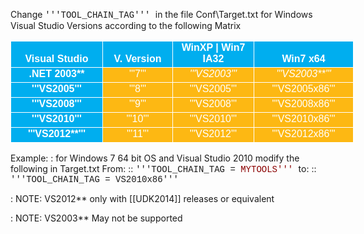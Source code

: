 Change <span style="font-family: Courier"> '''TOOL_CHAIN_TAG''' </span> in the file <WorkSpace>Conf\Target.txt for Windows Visual Studio Versions according to the following Matrix

<table border="0" cellpadding="0" cellspacing="0" style="border-collapse: collapse; width: 549px">
		<tr height="21" style="height:15.75pt">
		<td height="21" dir="LTR" style="height: 15.75pt; width: 144px; color: white; font-size: 12.0pt; font-weight: 700; text-align: center; white-space: normal; font-style: normal; text-decoration: none; font-family: Calibri, sans-serif; vertical-align: bottom; border: .5pt solid white; padding-left: 1px; padding-right: 1px; padding-top: 1px; background: #00AEEF">
		Visual Studio</td>
		<td dir="LTR" style="width: 109px; color: white; font-size: 12.0pt; font-weight: 700; text-align: center; white-space: normal; font-style: normal; text-decoration: none; font-family: Calibri, sans-serif; vertical-align: bottom; border-left: medium none; border-right: .5pt solid white; border-top: .5pt solid white; border-bottom: .5pt solid white; padding-left: 1px; padding-right: 1px; padding-top: 1px; background: #00AEEF">
		V. Version</td>
		<td dir="LTR" style="width: 127px; color: white; font-size: 12.0pt; font-weight: 700; text-align: center; white-space: normal; font-style: normal; text-decoration: none; font-family: Calibri, sans-serif; vertical-align: bottom; border-left: medium none; border-right: .5pt solid white; border-top: .5pt solid white; border-bottom: .5pt solid white; padding-left: 1px; padding-right: 1px; padding-top: 1px; background: #00AEEF">
		WinXP | Win7 IA32</td>
		<td dir="LTR" style="width: 156px; color: white; font-size: 12.0pt; font-weight: 700; text-align: center; white-space: normal; font-style: normal; text-decoration: none; font-family: Calibri, sans-serif; vertical-align: bottom; border-left: medium none; border-right: .5pt solid white; border-top: .5pt solid white; border-bottom: .5pt solid white; padding-left: 1px; padding-right: 1px; padding-top: 1px; background: #00AEEF">
		Win7 x64 </td>
	</tr>
	<tr height="21" style="height:15.75pt">
		<td height="21" dir="LTR" style="height: 15.75pt; width: 144px; color: white; font-size: 12.0pt; font-weight: 700; text-align: center; white-space: normal; font-style: normal; text-decoration: none; font-family: Calibri, sans-serif; vertical-align: bottom; border-left: .5pt solid white; border-right: .5pt solid white; border-top: medium none; border-bottom: .5pt solid white; padding-left: 1px; padding-right: 1px; padding-top: 1px; background: #00AEEF">
		.NET 2003**</td>
		<td dir="LTR" style="width: 109px; color: white; font-size: 12.0pt; text-shadow: auto; text-align: center; white-space: normal; font-weight: 400; font-style: normal; text-decoration: none; font-family: Calibri, sans-serif; vertical-align: bottom; border-left: medium none; border-right: .5pt solid white; border-top: medium none; border-bottom: .5pt solid white; padding-left: 1px; padding-right: 1px; padding-top: 1px; background: #FDB813">
		'''7'''</td>
		<td dir="LTR" style="width: 127px; color: white; font-size: 12.0pt; font-style: italic; text-shadow: auto; text-align: center; white-space: normal; font-weight: 400; text-decoration: none; font-family: Calibri, sans-serif; vertical-align: bottom; border-left: medium none; border-right: .5pt solid white; border-top: medium none; border-bottom: .5pt solid white; padding-left: 1px; padding-right: 1px; padding-top: 1px; background: #FDB813">
		'''VS2003'''</td>
		<td dir="LTR" style="width: 156px; color: white; font-size: 12.0pt; font-style: italic; text-shadow: auto; text-align: center; white-space: normal; font-weight: 400; text-decoration: none; font-family: Calibri, sans-serif; vertical-align: bottom; border-left: medium none; border-right: .5pt solid white; border-top: medium none; border-bottom: .5pt solid white; padding-left: 1px; padding-right: 1px; padding-top: 1px; background: #FDB813">
		'''VS2003**''' </td>
	</tr>
	<tr height="21" style="height:15.75pt">
		<td height="21" dir="LTR" style="height: 15.75pt; width: 144px; color: white; font-size: 12.0pt; font-weight: 700; text-align: center; white-space: normal; font-style: normal; text-decoration: none; font-family: Calibri, sans-serif; vertical-align: bottom; border-left: .5pt solid white; border-right: .5pt solid white; border-top: medium none; border-bottom: .5pt solid white; padding-left: 1px; padding-right: 1px; padding-top: 1px; background: #00AEEF">
		'''VS2005'''</td>
		<td dir="LTR" style="width: 109px; color: white; font-size: 12.0pt; text-shadow: auto; text-align: center; white-space: normal; font-weight: 400; font-style: normal; text-decoration: none; font-family: Calibri, sans-serif; vertical-align: bottom; border-left: medium none; border-right: .5pt solid white; border-top: medium none; border-bottom: .5pt solid white; padding-left: 1px; padding-right: 1px; padding-top: 1px; background: #FDB813">
		'''8'''</td>
		<td dir="LTR" style="width: 127px; color: white; font-size: 12.0pt; text-shadow: auto; text-align: center; white-space: normal; font-weight: 400; font-style: normal; text-decoration: none; font-family: Calibri, sans-serif; vertical-align: bottom; border-left: medium none; border-right: .5pt solid white; border-top: medium none; border-bottom: .5pt solid white; padding-left: 1px; padding-right: 1px; padding-top: 1px; background: #FDB813">
		'''VS2005'''</td>
		<td dir="LTR" style="width: 156px; color: white; font-size: 12.0pt; text-shadow: auto; text-align: center; white-space: normal; font-weight: 400; font-style: normal; text-decoration: none; font-family: Calibri, sans-serif; vertical-align: bottom; border-left: medium none; border-right: .5pt solid white; border-top: medium none; border-bottom: .5pt solid white; padding-left: 1px; padding-right: 1px; padding-top: 1px; background: #FDB813">
		'''VS2005x86'''</td>
	</tr>
	<tr height="21" style="height:15.75pt">
		<td height="21" dir="LTR" style="height: 15.75pt; width: 144px; color: white; font-size: 12.0pt; font-weight: 700; text-align: center; white-space: normal; font-style: normal; text-decoration: none; font-family: Calibri, sans-serif; vertical-align: bottom; border-left: .5pt solid white; border-right: .5pt solid white; border-top: medium none; border-bottom: .5pt solid white; padding-left: 1px; padding-right: 1px; padding-top: 1px; background: #00AEEF">
		'''VS2008'''</td>
		<td dir="LTR" style="width: 109px; color: white; font-size: 12.0pt; text-shadow: auto; text-align: center; white-space: normal; font-weight: 400; font-style: normal; text-decoration: none; font-family: Calibri, sans-serif; vertical-align: bottom; border-left: medium none; border-right: .5pt solid white; border-top: medium none; border-bottom: .5pt solid white; padding-left: 1px; padding-right: 1px; padding-top: 1px; background: #FDB813">
		'''9'''</td>
		<td dir="LTR" style="width: 127px; color: white; font-size: 12.0pt; text-shadow: auto; text-align: center; white-space: normal; font-weight: 400; font-style: normal; text-decoration: none; font-family: Calibri, sans-serif; vertical-align: bottom; border-left: medium none; border-right: .5pt solid white; border-top: medium none; border-bottom: .5pt solid white; padding-left: 1px; padding-right: 1px; padding-top: 1px; background: #FDB813">
		'''VS2008'''</td>
		<td dir="LTR" style="width: 156px; color: white; font-size: 12.0pt; text-shadow: auto; text-align: center; white-space: normal; font-weight: 400; font-style: normal; text-decoration: none; font-family: Calibri, sans-serif; vertical-align: bottom; border-left: medium none; border-right: .5pt solid white; border-top: medium none; border-bottom: .5pt solid white; padding-left: 1px; padding-right: 1px; padding-top: 1px; background: #FDB813">
		'''VS2008x86'''</td>
	</tr>
	<tr height="21" style="height:15.75pt">
		<td height="21" dir="LTR" style="height: 15.75pt; width: 144px; color: white; font-size: 12.0pt; font-weight: 700; text-align: center; white-space: normal; font-style: normal; text-decoration: none; font-family: Calibri, sans-serif; vertical-align: bottom; border-left: .5pt solid white; border-right: .5pt solid white; border-top: medium none; border-bottom: .5pt solid white; padding-left: 1px; padding-right: 1px; padding-top: 1px; background: #00AEEF">
		'''VS2010'''</td>
		<td dir="LTR" style="width: 109px; color: white; font-size: 12.0pt; text-shadow: auto; text-align: center; white-space: normal; font-weight: 400; font-style: normal; text-decoration: none; font-family: Calibri, sans-serif; vertical-align: bottom; border-left: medium none; border-right: .5pt solid white; border-top: medium none; border-bottom: .5pt solid white; padding-left: 1px; padding-right: 1px; padding-top: 1px; background: #FDB813">
		'''10'''</td>
		<td dir="LTR" style="width: 127px; color: white; font-size: 12.0pt; text-shadow: auto; text-align: center; white-space: normal; font-weight: 400; font-style: normal; text-decoration: none; font-family: Calibri, sans-serif; vertical-align: bottom; border-left: medium none; border-right: .5pt solid white; border-top: medium none; border-bottom: .5pt solid white; padding-left: 1px; padding-right: 1px; padding-top: 1px; background: #FDB813">
		'''VS2010'''</td>
		<td dir="LTR" style="width: 156px; color: white; font-size: 12.0pt; text-shadow: auto; text-align: center; white-space: normal; font-weight: 400; font-style: normal; text-decoration: none; font-family: Calibri, sans-serif; vertical-align: bottom; border-left: medium none; border-right: .5pt solid white; border-top: medium none; border-bottom: .5pt solid white; padding-left: 1px; padding-right: 1px; padding-top: 1px; background: #FDB813">
		'''VS2010x86'''</td>
	</tr>
	<tr height="21" style="height:15.75pt">
		<td height="21" dir="LTR" style="height: 15.75pt; width: 144px; color: white; font-size: 12.0pt; font-weight: 700; text-align: center; white-space: normal; font-style: normal; text-decoration: none; font-family: Calibri, sans-serif; vertical-align: bottom; border-left: .5pt solid white; border-right: .5pt solid white; border-top: medium none; border-bottom: .5pt solid white; padding-left: 1px; padding-right: 1px; padding-top: 1px; background: #00AEEF">
		'''VS2012**'''</td>
		<td dir="LTR" style="width: 109px; color: white; font-size: 12.0pt; text-shadow: auto; text-align: center; white-space: normal; font-weight: 400; font-style: normal; text-decoration: none; font-family: Calibri, sans-serif; vertical-align: bottom; border-left: medium none; border-right: .5pt solid white; border-top: medium none; border-bottom: .5pt solid white; padding-left: 1px; padding-right: 1px; padding-top: 1px; background: #FDB813">
		'''11'''</td>
		<td dir="LTR" style="width: 127px; color: white; font-size: 12.0pt; text-shadow: auto; text-align: center; white-space: normal; font-weight: 400; font-style: normal; text-decoration: none; font-family: Calibri, sans-serif; vertical-align: bottom; border-left: medium none; border-right: .5pt solid white; border-top: medium none; border-bottom: .5pt solid white; padding-left: 1px; padding-right: 1px; padding-top: 1px; background: #FDB813">
		'''VS2012'''</td>
		<td dir="LTR" style="width: 156px; color: white; font-size: 12.0pt; text-shadow: auto; text-align: center; white-space: normal; font-weight: 400; font-style: normal; text-decoration: none; font-family: Calibri, sans-serif; vertical-align: bottom; border-left: medium none; border-right: .5pt solid white; border-top: medium none; border-bottom: .5pt solid white; padding-left: 1px; padding-right: 1px; padding-top: 1px; background: #FDB813">
		'''VS2012x86'''</td>
	</tr>

</table>


Example: 
: for Windows 7 64 bit OS and Visual Studio 2010 modify the following in Target.txt
From:
:: <span style="font-family: Courier">  '''TOOL_CHAIN_TAG        = </span><span style="font-family: Courier; color: darkred">  MYTOOLS''' </span>
to:
:: <span style="font-family: Courier">  '''TOOL_CHAIN_TAG        = VS2010x86''' </span>


: NOTE: VS2012** only with [[UDK2014]] releases or equivalent

: NOTE: VS2003** May not be supported
